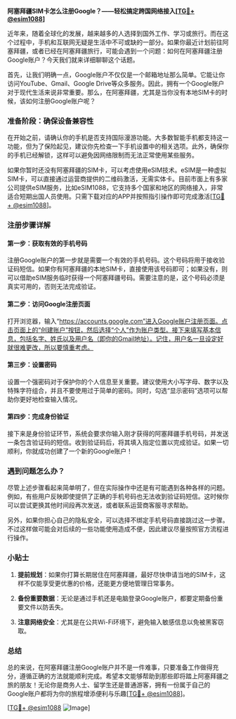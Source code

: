 **阿塞拜疆SIM卡怎么注册Google？——轻松搞定跨国网络接入[[TG💪+ @esim1088](https://t.me/s/esim1088)]**

近年来，随着全球化的发展，越来越多的人选择到国外工作、学习或旅行。而在这个过程中，手机和互联网无疑是生活中不可或缺的一部分。如果你最近计划前往阿塞拜疆，或者已经在阿塞拜疆旅行，可能会遇到一个问题：如何在阿塞拜疆注册Google账户？今天我们就来详细聊聊这个话题。

首先，让我们明确一点，Google账户不仅仅是一个邮箱地址那么简单。它能让你访问YouTube、Gmail、Google Drive等众多服务。因此，拥有一个Google账户对于现代生活来说非常重要。那么，在阿塞拜疆，尤其是当你没有本地SIM卡的时候，该如何注册Google账户呢？

### 准备阶段：确保设备兼容性

在开始之前，请确认你的手机是否支持国际漫游功能。大多数智能手机都支持这一功能，但为了保险起见，建议你先检查一下手机设置中的相关选项。此外，确保你的手机已经解锁，这样可以避免因网络限制而无法正常使用某些服务。

如果你暂时还没有阿塞拜疆的SIM卡，可以考虑使用eSIM技术。eSIM是一种虚拟SIM卡，可以直接通过运营商提供的二维码激活，无需实体卡。目前市面上有多家公司提供eSIM服务，比如eSIM1088，它支持多个国家和地区的网络接入，非常适合短期出国人员使用。只需下载对应的APP并按照指引操作即可完成激活[[TG💪+ @esim1088](https://t.me/s/esim1088)]。

### 注册步骤详解

#### 第一步：获取有效的手机号码

注册Google账户的第一步就是需要一个有效的手机号码。这个号码将用于接收验证码短信。如果你有阿塞拜疆的本地SIM卡，直接使用该号码即可；如果没有，则可以借助eSIM服务临时获得一个阿塞拜疆号码。需要注意的是，这个号码必须是真实可用的，否则无法完成验证。

#### 第二步：访问Google注册页面

打开浏览器，输入“https://accounts.google.com”进入Google账户注册页面。点击页面上的“创建账户”按钮，然后选择“个人”作为账户类型。接下来填写基本信息，包括名字、姓氏以及用户名（即你的Gmail地址）。记住，用户名一旦设定好就很难更改，所以要慎重考虑。

#### 第三步：设置密码

设置一个强密码对于保护你的个人信息至关重要。建议使用大小写字母、数字以及特殊字符组合，并且不要使用过于简单的密码。同时，勾选“显示密码”选项可以帮助你更好地检查输入情况。

#### 第四步：完成身份验证

接下来是身份验证环节，系统会要求你输入刚才获得的阿塞拜疆手机号码，并发送一条包含验证码的短信。收到验证码后，将其填入指定位置以完成验证。如果一切顺利，你就成功创建了一个新的Google账户！

### 遇到问题怎么办？

尽管上述步骤看起来简单明了，但在实际操作中还是有可能遇到各种各样的问题。例如，有些用户反映即使提供了正确的手机号码也无法收到验证码短信。这时候你可以尝试更换其他时间段再次发送，或者联系运营商客服寻求帮助。

另外，如果你担心自己的隐私安全，可以选择不绑定手机号码直接跳过这一步骤。不过这样做可能会对后续的一些功能使用造成不便，因此建议尽量按照官方流程进行操作。

### 小贴士

1. **提前规划**：如果你打算长期居住在阿塞拜疆，最好尽快申请当地的SIM卡，这样不仅能享受更优惠的价格，还能更方便地管理日常事务。
   
2. **备份重要数据**：无论是通过手机还是电脑登录Google账户，都要定期备份重要文件以防丢失。

3. **注意网络安全**：尤其是在公共Wi-Fi环境下，避免输入敏感信息以免被黑客窃取。

### 总结

总的来说，在阿塞拜疆注册Google账户并不是一件难事，只要准备工作做得充分，遵循正确的方法就能顺利完成。希望本文能够帮助到那些即将踏上阿塞拜疆之旅的朋友！无论你是商务人士、留学生还是普通游客，拥有一份属于自己的Google账户都将为你的旅程增添便利与乐趣[[TG💪+ @esim1088](https://t.me/s/esim1088)]。

[[TG💪+ @esim1088](https://t.me/s/esim1088) ![Image](https://i.postimg.cc/4NQfJmqS/Snipaste-2025-05-13-00-14-12.png)]